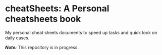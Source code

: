 # cheatSheets: A Personal cheatsheets book

My personal cheat sheets documents to speed up tasks and quick look on daily cases.

_**Note:**_ This repository is in progress.

